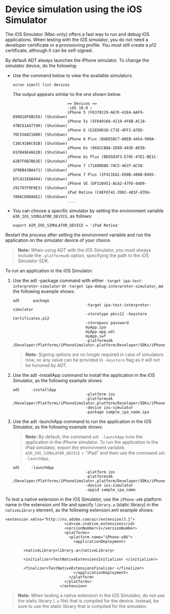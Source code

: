 # Device simulation using the iOS Simulator

The iOS Simulator (Mac-only) offers a fast way to run and debug iOS
applications. When testing with the iOS simulator, you do not need a developer
certificate or a provisioning profile. You must still create a p12 certificate,
although it can be self-signed.

By default ADT always launches the iPhone simulator. To change the simulator
device, do the following:

- Use the command below to view the available simulators.

      xcrun simctl list devices

  The output appears similar to the one shown below.

                              == Devices ==
                              -iOS 10.0 –
                              iPhone 5 (F6378129-A67E-41EA-AAF9-D99810F6BCE8) (Shutdown)
                              iPhone 5s (5F640166-4110-4F6B-AC18-47BC61A47749) (Shutdown)
                              iPhone 6 (E2ED9D38-C73E-4FF2-A7DD-70C55A021000) (Shutdown)
                              iPhone 6 Plus (B4DE58C7-80EB-4454-909A-C38C4106C01B) (Shutdown)
                              iPhone 6s (9662CB8A-2E88-403E-AE50-01FB49E4662B) (Shutdown)
                              iPhone 6s Plus (BED503F3-E70C-47E1-BE1C-A2B7F6B7B63E) (Shutdown)
                              iPhone 7 (71880D88-74C5-4637-AC58-1F9DB43BA471) (Shutdown)
                              iPhone 7 Plus (2F411EA1-EE8B-486B-B495-EFC421E0A494) (Shutdown)
                              iPhone SE (DF52B451-ACA2-47FD-84D9-292707F9F0E3) (Shutdown)
                              iPad Retina (C4EF8741-3982-481F-87D4-700ACD0DA6E1) (Shutdown)
                              ....

- You can choose a specific simulator by setting the environment variable
  `AIR_IOS_SIMULATOR_DEVICE`, as follows:

      export AIR_IOS_SIMULATOR_DEVICE = 'iPad Retina'

Restart the process after setting the environment variable and run the
application on the simulator device of your choice.

> **Note:** When using ADT with the iOS Simulator, you must always include the
> `‑platformsdk` option, specifying the path to the iOS Simulator SDK.

To run an application in the iOS Simulator:

1.  Use the adt -package command with either
    `-target ipa-test-interpreter-simulator` or
    `-target ipa-debug-interpreter-simulator`, as the following example shows:

        adt     -package
                                        -target ipa-test-interpreter-simulator
                                        -storetype pkcs12 -keystore Certificates.p12
                                        -storepass password
                                        myApp.ipa
                                        myApp-app.xml
                                        myApp.swf
                                        -platformsdk /Developer/Platforms/iPhoneSimulator.platform/Developer/SDKs/iPhoneSimulator5.0.sdk

    > **Note:** Signing options are no longer required in case of simulators
    > now, so any value can be provided in `-keystore` flag as it will not be
    > honored by ADT.

2.  Use the adt ‑installApp command to install the application in the iOS
    Simulator, as the following example shows:

        adt     -installApp
                                        -platform ios
                                        -platformsdk /Developer/Platforms/iPhoneSimulator.platform/Developer/SDKs/iPhoneSimulator5.0.sdk
                                        -device ios-simulator
                                        -package sample_ipa_name.ipa

3.  Use the adt ‑launchApp command to run the application in the iOS Simulator,
    as the following example shows:

    > **Note:** By default, the command `adt -launchApp` runs the application in
    > the iPhone simulator. To run the application in the iPad simulator, export
    > the environment variable, `AIR_IOS_SIMULATOR_DEVICE` = "iPad" and then use
    > the command `adt -launchApp`.

        adt     -launchApp
                                        -platform ios
                                        -platformsdk /Developer/Platforms/iPhoneSimulator.platform/Developer/SDKs/iPhoneSimulator5.0.sdk
                                        -device ios-simulator
                                        -appid sample_ipa_name

To test a native extension in the iOS Simulator, use the `iPhone-x86` platform
name in the extension.xml file and specify `library.a` (static library) in the
`nativeLibrary` element, as the following extension.xml example shows:

    <extension xmlns="http://ns.adobe.com/air/extension/3.1">
                              <id>com.cnative.extensions</id>
                              <versionNumber>1</versionNumber>
                              <platforms>
                                <platform name="iPhone-x86">
                                  <applicationDeployment>
                                    <nativeLibrary>library.a</nativeLibrary>
                                    <initializer>TestNativeExtensionsInitializer </initializer>
                                    <finalizer>TestNativeExtensionsFinalizer </finalizer>
                                  </applicationDeployment>
                                </platform>
                              </platforms>
                            </extension>

> **Note:** When testing a native extension in the iOS Simulator, do not use the
> static library (`.a` file) that is compiled for the device. Instead, be sure
> to use the static library that is compiled for the simulator.
